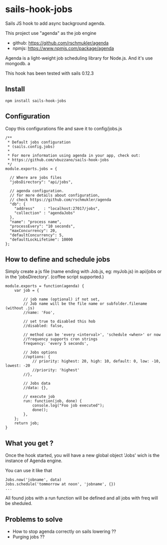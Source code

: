 # sails-hook-jobs

Sails JS hook to add async background agenda.

This project use "agenda" as the job engine
 - github: https://github.com/rschmukler/agenda
 - npmjs: https://www.npmjs.com/package/agenda

Agenda is a light-weight job scheduling library for Node.js. And it's use mongodb.
a

This hook has been tested with sails 0.12.3

## Install

    npm install sails-hook-jobs

## Configuration

Copy this configurations file and save it to config/jobs.js

    /**
     * Default jobs configuration
     * (sails.config.jobs)
     *
     * For more information using agenda in your app, check out:
     * https://github.com/vbuzzano/sails-hook-jobs
     */
    module.exports.jobs = {

      // Where are jobs files
      "jobsDirectory": "api/jobs",

      // agenda configuration.
      // for more details about configuration,
      // check https://github.com/rschmukler/agenda
      "db": {
        "address"    : "localhost:27017/jobs",
        "collection" : "agendaJobs"
      },
      "name": "process name",
      "processEvery": "10 seconds",
      "maxConcurrency": 20,
      "defaultConcurrency": 5,
      "defaultLockLifetime": 10000
    };

## How to define and schedule jobs

Simply create a js file (name ending with Job.js, eg: myJob.js) in api/jobs or in the 'jobsDirectory'.
(coffee script supported.)

    module.exports = function(agenda) {
        var job = {

            // job name (optional) if not set,
            // Job name will be the file name or subfolder.filename (without .js)
            //name: 'Foo',

            // set true to disabled this hob
            //disabled: false,

            // method can be 'every <interval>', 'schedule <when>' or now
            //frequency supports cron strings
            frequency: 'every 5 seconds',

            // Jobs options
            //options: {
                // priority: highest: 20, high: 10, default: 0, low: -10, lowest: -20
                //priority: 'highest'
            //},

            // Jobs data
            //data: {},

            // execute job
            run: function(job, done) {
                console.log("Foo job executed");
                done();
            },
        };
        return job;
    }


## What you get ?
Once the hook started, you will have a new global object 'Jobs' wich is the instance of Agenda engine.

You can use it like that

    Jobs.now('jobname', data)
    Jobs.schedule('tommorrow at noon', 'jobname', {})
    ...

All found jobs with a run function will be defined and all jobs with freq will be sheduled.

## Problems to solve

- How to stop agenda correctly on sails lowering ??
- Purging jobs ??

